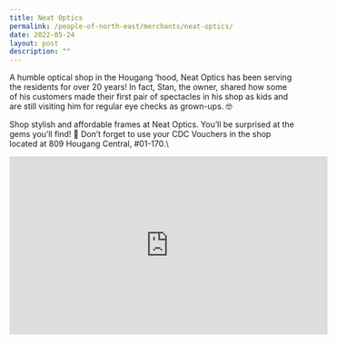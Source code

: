 ```yaml
---
title: Neat Optics
permalink: /people-of-north-east/merchants/neat-optics/
date: 2022-05-24
layout: post
description: ""
---
```


A humble optical shop in the Hougang ‘hood, Neat Optics has been serving the residents for over 20 years! In fact, Stan, the owner, shared how some of his customers made their first pair of spectacles in his shop as kids and are still visiting him for regular eye checks as grown-ups. 🤓

Shop stylish and affordable frames at Neat Optics. You’ll be surprised at the gems you’ll find! 🤩 Don’t forget to use your CDC Vouchers in the shop located at 809 Hougang Central, #01-170.\

<iframe src="https://www.facebook.com/plugins/video.php?height=314&href=https%3A%2F%2Fwww.facebook.com%2FNECDC%2Fvideos%2F520030039802600%2F&show_text=false&width=560&t=0" width="560" height="314" style="border:none;overflow:hidden" scrolling="no" frameborder="0" allowfullscreen="true" allow="autoplay; clipboard-write; encrypted-media; picture-in-picture; web-share" allowFullScreen="true"></iframe>
